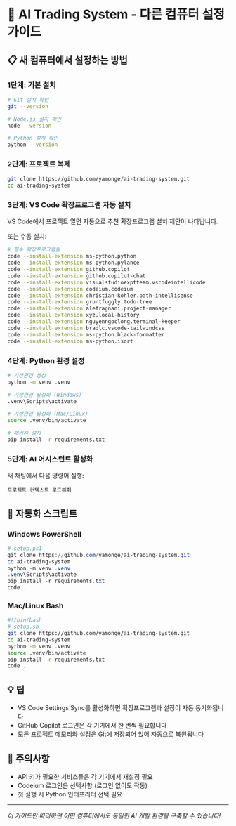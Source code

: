 # 🚀 AI Trading System - 다른 컴퓨터 설정 가이드

## 📋 새 컴퓨터에서 설정하는 방법

### 1단계: 기본 설치
```bash
# Git 설치 확인
git --version

# Node.js 설치 확인  
node --version

# Python 설치 확인
python --version
```

### 2단계: 프로젝트 복제
```bash
git clone https://github.com/yamonge/ai-trading-system.git
cd ai-trading-system
```

### 3단계: VS Code 확장프로그램 자동 설치
VS Code에서 프로젝트 열면 자동으로 추천 확장프로그램 설치 제안이 나타납니다.

또는 수동 설치:
```bash
# 필수 확장프로그램들
code --install-extension ms-python.python
code --install-extension ms-python.pylance  
code --install-extension github.copilot
code --install-extension github.copilot-chat
code --install-extension visualstudioexptteam.vscodeintellicode
code --install-extension codeium.codeium
code --install-extension christian-kohler.path-intellisense
code --install-extension gruntfuggly.todo-tree
code --install-extension alefragnani.project-manager
code --install-extension xyz.local-history
code --install-extension nguyenngoclong.terminal-keeper
code --install-extension bradlc.vscode-tailwindcss
code --install-extension ms-python.black-formatter
code --install-extension ms-python.isort
```

### 4단계: Python 환경 설정
```bash
# 가상환경 생성
python -m venv .venv

# 가상환경 활성화 (Windows)
.venv\Scripts\activate

# 가상환경 활성화 (Mac/Linux)  
source .venv/bin/activate

# 패키지 설치
pip install -r requirements.txt
```

### 5단계: AI 어시스턴트 활성화
새 채팅에서 다음 명령어 실행:
```
프로젝트 컨텍스트 로드해줘
```

## 🎯 자동화 스크립트

### Windows PowerShell
```powershell
# setup.ps1
git clone https://github.com/yamonge/ai-trading-system.git
cd ai-trading-system
python -m venv .venv
.venv\Scripts\activate  
pip install -r requirements.txt
code .
```

### Mac/Linux Bash
```bash
#!/bin/bash
# setup.sh
git clone https://github.com/yamonge/ai-trading-system.git
cd ai-trading-system
python -m venv .venv
source .venv/bin/activate
pip install -r requirements.txt
code .
```

## 💡 팁
- VS Code Settings Sync를 활성화하면 확장프로그램과 설정이 자동 동기화됩니다
- GitHub Copilot 로그인은 각 기기에서 한 번씩 필요합니다
- 모든 프로젝트 메모리와 설정은 Git에 저장되어 있어 자동으로 복원됩니다

## 🚨 주의사항
- API 키가 필요한 서비스들은 각 기기에서 재설정 필요
- Codeium 로그인은 선택사항 (로그인 없이도 작동)
- 첫 실행 시 Python 인터프리터 선택 필요

---
*이 가이드만 따라하면 어떤 컴퓨터에서도 동일한 AI 개발 환경을 구축할 수 있습니다!*
